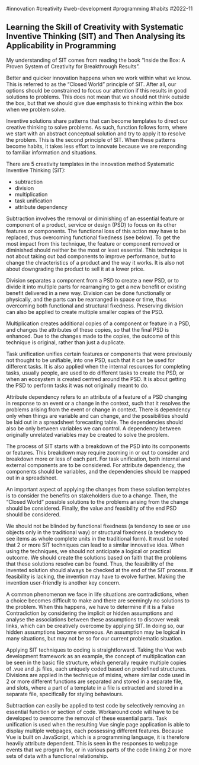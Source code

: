#innovation
#creativity
#web-development
#programming
#habits
#2022-11

## Learning the Skill of Creativity with Systematic Inventive Thinking (SIT) and Then Analysing its Applicability in Programming

My understanding of SIT comes from reading the book “Inside the Box: A Proven System of Creativity for Breakthrough Results”.

Better and quicker innovation happens when we work within what we know. This is referred to as the “Closed World” principle of SIT. After all, our options should be constrained to focus our attention if this results in good solutions to problems. This does not mean that we should not think outside the box, but that we should give due emphasis to thinking within the box when we problem solve.

Inventive solutions share patterns that can become templates to direct our creative thinking to solve problems. As such, function follows form, where we start with an abstract conceptual solution and try to apply it to resolve the problem. This is the second principle of SIT. When these patterns become habits, it takes less effort to innovate because we are responding to familiar information and situations.

There are 5 creativity templates in the innovation method Systematic Inventive Thinking (SIT):
* subtraction
* division
* multiplication
* task unification
* attribute dependency

Subtraction involves the removal or diminishing of an essential feature or component of a product, service or design (PSD) to focus on its other features or components. The functional loss of this action may have to be replaced, thus overcoming functional fixedness (see below). To get the most impact from this technique, the feature or component removed or diminished should neither be the most or least essential. This technique is not about taking out bad components to improve performance, but to change the chracteristics of a product and the way it works. It is also not about downgrading the product to sell it at a lower price.

Division separates a component from a PSD to create a new PSD, or to divide it into multiple parts for rearranging to get a new benefit or existing benefit delivered in a new way. Division can be done functionally or physically, and the parts can be rearranged in space or time, thus overcoming both functional and structural fixedness. Preserving division can also be applied to create multiple smaller copies of the PSD.

Multiplication creates additional copies of a component or feature in a PSD, and changes the attributes of these copies, so that the final PSD is enhanced. Due to the changes made to the copies, the outcome of this technique is original, rather than just a duplicate.

Task unification unifies certain features or components that were previously not thought to be unifiable, into one PSD, such that it can be used for different tasks. It is also applied when the internal resources for completing tasks, usually people, are used to do different tasks to create the PSD, or when an ecosystem is created centred around the PSD. It is about getting the PSD to perform tasks it was not originally meant to do.

Attribute dependency refers to an attribute of a feature of a PSD changing in response to an event or a change in the context, such that it resolves the problems arising from the event or change in context. There is dependency only when things are variable and can change, and the possibilities should be laid out in a spreadsheet forecasting table. The dependencies should also be only between variables we can control. A dependency between originally unrelated variables may be created to solve the problem.

The process of SIT starts with a breakdown of the PSD into its components or features. This breakdown may require zooming in or out to consider and breakdown more or less of each part. For task unification, both internal and external components are to be considered. For attribute dependency, the components should be variables, and the dependencies should be mapped out in a spreadsheet.

An important aspect of applying the changes from these solution templates is to consider the benefits on stakeholders due to a change. Then, the “Closed World” possible solutions to the problems arising from the change should be considered. Finally, the value and feasibility of the end PSD should be considered.

We should not be blinded by functional fixedness (a tendency to see or use objects only in the traditional way) or structural fixedness (a tendency to see items as whole complete units in the traditional form). It must be noted that 2 or more SIT techniques can lead to a similar innovative idea. When using the techniques, we should not anticipate a logical or practical outcome. We should create the solutions based on faith that the problems that these solutions resolve can be found. Thus, the feasibility of the invented solution should always be checked at the end of the SIT process. If feasibility is lacking, the invention may have to evolve further. Making the invention user-friendly is another key concern.

A common phenomenon we face in life situations are contradictions, when a choice becomes difficult to make and there are seemingly no solutions to the problem. When this happens, we have to determine if it is a False Contradiction by considering the implicit or hidden assumptions and analyse the associations between these assumptions to discover weak links, which can be creatively overcome by applying SIT. In doing so, our hidden assumptions become erroneous. An assumption may be logical in many situations, but may not be so for our current problematic situation.

Applying SIT techniques to coding is straightforward. Taking the Vue web development framework as an example, the concept of multiplication can be seen in the basic file structure, which generally require multiple copies of .vue and .js files, each uniquely coded based on predefined structures. Divisions are applied in the technique of mixins, where similar code used in 2 or more different functions are separated and stored in a separate file, and slots, where a part of a template in a file is extracted and stored in a separate file, specifically for styling behaviours.

Subtraction can easily be applied to test code by selectively removing an essential function or section of code. Workaround code will have to be developed to overcome the removal of these essential parts. Task unification is used when the resulting Vue single page application is able to display multiple webpages, each possessing different features. Because Vue is built on JavaScript, which is a programming language, it is therefore heavily attribute dependent. This is seen in the responses to webpage events that we program for, or in various parts of the code linking 2 or more sets of data with a functional relationship.


